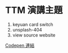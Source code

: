 # TTM 演講主題

1. keyuan card switch
2. unsplash-404
3. view source website

[Codepen 連結](https://codepen.io/collection/rxKqYr)
